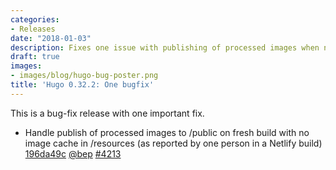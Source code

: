 ```yaml
---
categories:
- Releases
date: "2018-01-03"
description: Fixes one issue with publishing of processed images when no cache.
draft: true
images:
- images/blog/hugo-bug-poster.png
title: 'Hugo 0.32.2: One bugfix'
---
```


	

This is a bug-fix release with one important fix.


* Handle publish of processed images to /public on fresh build with no image cache in /resources (as reported by one person in a Netlify build) [196da49c](https://github.com/gohugoio/hugo/commit/196da49c9d906fbae6d389fdd32b80c27cb38de4) [@bep](https://github.com/bep) [#4213](https://github.com/gohugoio/hugo/issues/4213)







